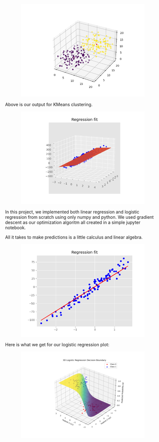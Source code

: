 <p align="center">
 <img width="400" src="KMean.png" alt="kmeans"/>
</p>

Above is our output for KMeans clustering.

<p align="center">
 <img width="400" src="3d Regression.png" alt="3dreg"/>
</p>


In this project, we implemented both linear regression and logistic regression from scratch using only numpy and python. We used gradient descent as our optimization algoritm all created in a simple jupyter notebook.


All it takes to make predictions is a little calculus and linear algebra.

<p align="center">
 <img width="400" src="Regression_fit.png" alt="reg"/>
</p>

Here is what we get for our logistic regression plot:

<p align="center">
 <img width="400" src="logregressionplot-2.png" alt="logreg"/>
</p>
